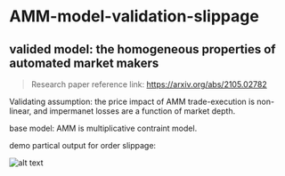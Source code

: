 # AMM-model-validation-slippage

## valided model: the homogeneous properties of automated market makers

> Research paper reference link: https://arxiv.org/abs/2105.02782


Validating assumption: the price impact of AMM trade-execution is non-linear, and impermanet losses are a function of market depth. 

base model: AMM is multiplicative contraint model.

demo partical output for order slippage:

![alt text](C:\Users\Admin\Downloads\.newplot(2).png)

